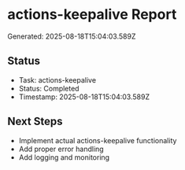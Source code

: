 # actions-keepalive Report

Generated: 2025-08-18T15:04:03.589Z

## Status
- Task: actions-keepalive
- Status: Completed
- Timestamp: 2025-08-18T15:04:03.589Z

## Next Steps
- Implement actual actions-keepalive functionality
- Add proper error handling
- Add logging and monitoring
